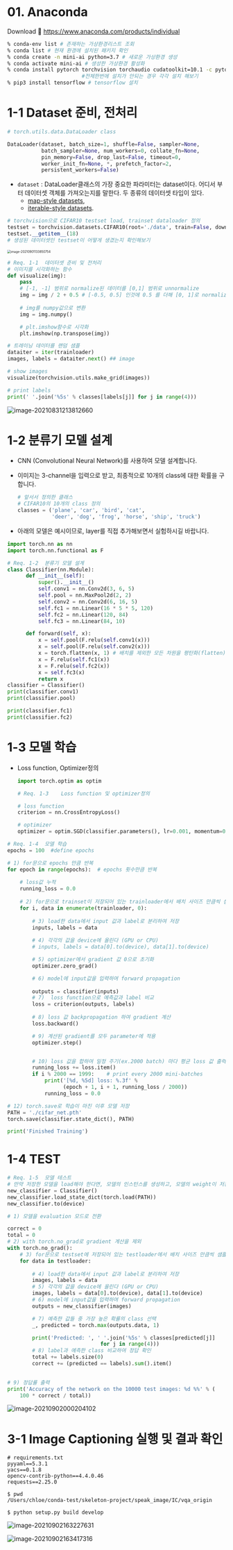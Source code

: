 # 01. Anaconda

Download :link: https://www.anaconda.com/products/individual

```bash
% conda-env list # 존재하는 가상환경리스트 조회
% conda list # 현재 환경에 설치된 패키지 확인
% conda create -n mini-ai python=3.7 # 새로운 가상환경 생성
% conda activate mini-ai # 생성한 가상환경 활성화
% conda install pytorch torchvision torchaudio cudatoolkit=10.1 -c pytorch 		 # cudatoolkit은 GPU가 없는 경우 설치X
						#전체한번에 설치가 안되는 경우 각각 설치 해보기
% pip3 install tensorflow # tensorflow 설치

```



# 1-1 Dataset 준비, 전처리

```python
# torch.utils.data.DataLoader class

DataLoader(dataset, batch_size=1, shuffle=False, sampler=None,
           batch_sampler=None, num_workers=0, collate_fn=None,
           pin_memory=False, drop_last=False, timeout=0,
           worker_init_fn=None, *, prefetch_factor=2,
           persistent_workers=False)
```

- `dataset` :  DataLoader클래스의 가장 중요한 파라미터는 dataset이다. 어디서 부터 데이터셋 객체를 가져오는지를 말한다. 두 종류의 데이터셋 타입이 있다.
  - [map-style datasets](https://pytorch.org/docs/stable/data.html#map-style-datasets),
  - [iterable-style datasets](https://pytorch.org/docs/stable/data.html#iterable-style-datasets).

```python
# torchvision으로 CIFAR10 testset load, trainset dataloader 정의
testset = torchvision.datasets.CIFAR10(root='./data', train=False, download=True, transform=transform)
testset.__getitem__(18)
# 생성된 데이터셋인 testset이 어떻게 생겼는지 확인해보기
```

<img src="readme.assets/image-20210901133850754.png" alt="image-20210901133850754" style="zoom:50%;" />



```python
# Req. 1-1	데이터셋 준비 및 전처리
# 이미지를 시각화하는 함수
def visualize(img):
    pass
    # [-1, -1] 범위로 normalize된 데이터를 [0,1] 범위로 unnormalize
    img = img / 2 + 0.5 # [-0.5, 0.5] 인것에 0.5 를 더해 [0, 1]로 normalize
    
    # img를 numpy값으로 변환
    img = img.numpy()

    # plt.imshow함수로 시각화
    plt.imshow(np.transpose(img))

# 트레이닝 데이터를 랜덤 샘플
dataiter = iter(trainloader)
images, labels = dataiter.next() ## image

# show images
visualize(torchvision.utils.make_grid(images))

# print labels
print(' '.join('%5s' % classes[labels[j]] for j in range(4)))
```

![image-20210831213812660](readme.assets/image-20210831213812660.png)



# 1-2 분류기 모델 설계

- CNN (Convolutional Neural Network)를 사용하여 모델 설계합니다.

- 이미지는 3-channel을 입력으로 받고, 최종적으로 10개의 class에 대한 확률을 구합니다.

  ```python
  # 앞서서 정의한 클래스 
  # CIFAR10의 10개의 class 정의
  classes = ('plane', 'car', 'bird', 'cat',
             'deer', 'dog', 'frog', 'horse', 'ship', 'truck')
  ```

- 아래의 모델은 예시이므로, layer를 직접 추가해보면서 실험하시길 바랍니다.

```python
import torch.nn as nn
import torch.nn.functional as F

# Req. 1-2	분류기 모델 설계
class Classifier(nn.Module):
      def __init__(self):
          super().__init__()
          self.conv1 = nn.Conv2d(3, 6, 5)
          self.pool = nn.MaxPool2d(2, 2)
          self.conv2 = nn.Conv2d(6, 16, 5)
          self.fc1 = nn.Linear(16 * 5 * 5, 120)
          self.fc2 = nn.Linear(120, 84)
          self.fc3 = nn.Linear(84, 10)

      def forward(self, x):
          x = self.pool(F.relu(self.conv1(x)))
          x = self.pool(F.relu(self.conv2(x)))
          x = torch.flatten(x, 1) # 배치를 제외한 모든 차원을 평탄화(flatten)
          x = F.relu(self.fc1(x))
          x = F.relu(self.fc2(x))
          x = self.fc3(x)
          return x
classifier = Classifier()
print(classifier.conv1)
print(classifier.pool)

print(classifier.fc1)
print(classifier.fc2)
```

# 1-3 모델 학습

- Loss function, Optimizer정의

  ```python
  import torch.optim as optim
  
  # Req. 1-3	Loss function 및 optimizer정의
  
  # loss function
  criterion = nn.CrossEntropyLoss()
  
  # optimizer
  optimizer = optim.SGD(classifier.parameters(), lr=0.001, momentum=0.9)
  ```

  

```python
# Req. 1-4	모델 학습
epochs = 100  #define epochs

# 1) for문으로 epochs 만큼 반복
for epoch in range(epochs):  # epochs 횟수만큼 반복
    
    # loss값 누적 
    running_loss = 0.0
    
    # 2) for문으로 trainset이 저장되어 있는 trainloader에서 배치 사이즈 만큼씩 샘플링하여 data load
    for i, data in enumerate(trainloader, 0):
        
        # 3) load한 data에서 input 값과 label로 분리하여 저장
        inputs, labels = data
       
        # 4) 각각의 값을 device에 올린다 (GPU or CPU)
        # inputs, labels = data[0].to(device), data[1].to(device)

        # 5) optimizer에서 gradient 값 0으로 초기화
        optimizer.zero_grad()

        # 6) model에 input값을 입력하여 forward propagation
  
        outputs = classifier(inputs)
        # 7)  loss function으로 예측값과 label 비교
        loss = criterion(outputs, labels)
        
        # 8) loss 값 backpropagation 하여 gradient 계산
        loss.backward()

        # 9) 계산된 gradient를 모두 parameter에 적용
        optimizer.step()


        # 10) loss 값을 합하여 일정 주기(ex.2000 batch) 마다 평균 loss 값 출력 후 초기화
        running_loss += loss.item()
        if i % 2000 == 1999:    # print every 2000 mini-batches
            print('[%d, %5d] loss: %.3f' %
                  (epoch + 1, i + 1, running_loss / 2000))
            running_loss = 0.0

# 12) torch.save로 학습이 마친 이후 모델 저장        
PATH = './cifar_net.pth'
torch.save(classifier.state_dict(), PATH)

print('Finished Training')
```

# 1-4 TEST

```python
# Req. 1-5	모델 테스트
# 만약 저장한 모델을 load해야 한다면, 모델의 인스턴스를 생성하고, 모델의 weight이 저장되어 있는 .ckpt 파일을 모델에 load
new_classifier = Classifier()
new_classifier.load_state_dict(torch.load(PATH))
new_classifier.to(device)

# 1) 모델을 evaluation 모드로 전환

correct = 0
total = 0
# 2) with torch.no_grad로 gradient 계산을 제외
with torch.no_grad():
    # 3) for문으로 testset에 저장되어 있는 testloader에서 배치 사이즈 만큼씩 샘플링하여 data load
    for data in testloader:
        
        # 4) load한 data에서 input 값과 label로 분리하여 저장
        images, labels = data
        # 5) 각각의 값을 device에 올린다 (GPU or CPU)
        images, labels = data[0].to(device), data[1].to(device)
        # 6) model에 input값을 입력하여 forward propagation
        outputs = new_classifier(images)

        # 7) 예측한 값들 중 가장 높은 확률의 class 선택
        _, predicted = torch.max(outputs.data, 1)

        print('Predicted: ', ' '.join('%5s' % classes[predicted[j]]
                              for j in range(4)))
        # 8) label과 예측한 class 비교하여 정답 확인
        total += labels.size(0)
        correct += (predicted == labels).sum().item()
        

# 9) 정답률 출력
print('Accuracy of the network on the 10000 test images: %d %%' % (
    100 * correct / total))
```



![image-20210902000204102](readme.assets/image-20210902000204102.png)



# 3-1 Image Captioning 실행 및 결과 확인

```
# requirements.txt
pyyaml==5.3.1
yacs==0.1.8
opencv-contrib-python==4.4.0.46
requests==2.25.0
```



```
$ pwd
/Users/chloe/conda-test/skeleton-project/speak_image/IC/vqa_origin

$ python setup.py build develop

```



![image-20210902163227631](readme.assets/image-20210902163227631.png)

![image-20210902163417316](readme.assets/image-20210902163417316.png)

